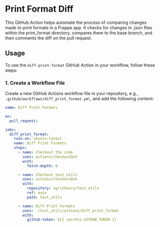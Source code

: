 # Print Format Diff

This GitHub Action helps automate the process of comparing changes made to print formats in a Frappe app. It checks for changes in .json files within the print_format directory, compares them to the base branch, and then comments the diff on the pull request.

## Usage

To use the `diff-print-format` GitHub Action in your workflow, follow these steps:

### 1. Create a Workflow File

Create a new GitHub Actions workflow file in your repository, e.g., `.github/workflows/diff_print_format.yml`, and add the following content:

```yaml
name: Diff Print Formats

on:
  pull_request:

jobs:
  diff_print_format:
    runs-on: ubuntu-latest
    name: Diff Print Formats
    steps:
      - name: Checkout the code
        uses: actions/checkout@v4
        with:
          fetch-depth: 0

      - name: Checkout test_utils
        uses: actions/checkout@v4
        with:
          repository: agritheory/test_utils
          ref: main
          path: test_utils

      - name: Diff Print Formats
        uses: ./test_utils/actions/diff_print_format
        with:
          github-token: ${{ secrets.GITHUB_TOKEN }}
```
